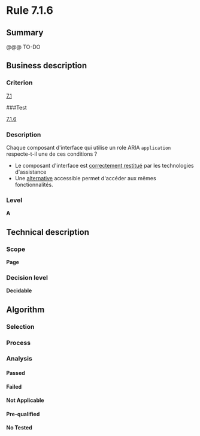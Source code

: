 # Rule 7.1.6

## Summary

@@@ TO-DO

## Business description

### Criterion

[7.1](http://references.modernisation.gouv.fr/sites/default/files/RGAA3_RC2-1/referentiel_technique.htm#crit-7-1)

###Test

[7.1.6](http://references.modernisation.gouv.fr/sites/default/files/RGAA3_RC2-1/referentiel_technique.htm#test-7.1.6)

### Description

Chaque composant d'interface qui utilise un role ARIA `application` respecte-t-il une de ces conditions ? 
 
 * Le composant d'interface est <a href="http://references.modernisation.gouv.fr/sites/default/files/RGAA3_RC2-1/glossaire.htm#mRestitutionCorrecte"></a><a href="http://references.modernisation.gouv.fr/sites/default/files/RGAA3_RC2-1/glossaire.htm#mRestitutionCorrecte">correctement restitu&eacute;</a> par les technologies d'assistance 
 * Une <a href="http://references.modernisation.gouv.fr/sites/default/files/RGAA3_RC2-1/glossaire.htm#mAltScript">alternative</a> accessible permet d'acc&eacute;der aux m&ecirc;mes fonctionnalit&eacute;s. 


### Level

**A**

## Technical description

### Scope

**Page**

### Decision level

**Decidable**

## Algorithm

### Selection

### Process

### Analysis

#### Passed

#### Failed

#### Not Applicable

#### Pre-qualified

#### No Tested 






